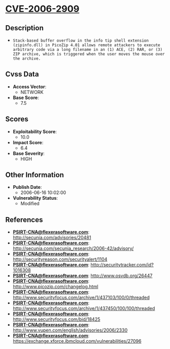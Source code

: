 
# [CVE-2006-2909](http://secunia.com/advisories/20481)

## Description

- `Stack-based buffer overflow in the info tip shell extension (zipinfo.dll) in PicoZip 4.01 allows remote attackers to execute arbitrary code via a long filename in an (1) ACE, (2) RAR, or (3) ZIP archive, which is triggered when the user moves the mouse over the archive.`

## Cvss Data

- **Access Vector**:
  - NETWORK
- **Base Score**:
  - 7.5

## Scores

- **Exploitability Score**:
  - 10.0
- **Impact Score**:
  - 6.4
- **Base Severity**:
  - HIGH

## Other Information

- **Publish Date**:
  - 2006-06-16 10:02:00
- **Vulnerability Status**:
  - Modified

## References

- **PSIRT-CNA@flexerasoftware.com**: http://secunia.com/advisories/20481
- **PSIRT-CNA@flexerasoftware.com**: http://secunia.com/secunia_research/2006-42/advisory/
- **PSIRT-CNA@flexerasoftware.com**: http://securityreason.com/securityalert/1104
- **PSIRT-CNA@flexerasoftware.com**: http://securitytracker.com/id?1016308
- **PSIRT-CNA@flexerasoftware.com**: http://www.osvdb.org/26447
- **PSIRT-CNA@flexerasoftware.com**: http://www.picozip.com/changelog.html
- **PSIRT-CNA@flexerasoftware.com**: http://www.securityfocus.com/archive/1/437103/100/0/threaded
- **PSIRT-CNA@flexerasoftware.com**: http://www.securityfocus.com/archive/1/437450/100/100/threaded
- **PSIRT-CNA@flexerasoftware.com**: http://www.securityfocus.com/bid/18425
- **PSIRT-CNA@flexerasoftware.com**: http://www.vupen.com/english/advisories/2006/2330
- **PSIRT-CNA@flexerasoftware.com**: https://exchange.xforce.ibmcloud.com/vulnerabilities/27096
